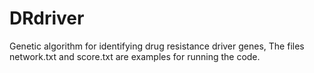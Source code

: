 # DRdriver
Genetic algorithm for identifying drug resistance driver genes,
The files network.txt and score.txt are examples for running the code.

